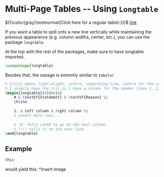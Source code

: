 # Multi-Page Tables -- Using `Longtable`
${{\color{gray}\textnormal{Click here for a regular table\:}}}$ _[link](tables.md)_

If you want a table to spill onto a new line vertically while maintaining the previous appearance (e.g. column widths, center, etc.), you can use the package `longtable`.


At the top with the rest of the packages, make sure to have longtable imported.
```latex
\usepackage{longtable}
```

Besides that, the useage is extremly similar to `tabular`

<!-- <table border="0">
 <tr>
    <td><b style="font-size:25px">Tabular</b></td>
    <td><b style="font-size:25px">Longtable</b></td>
 </tr>

 <tr>
    <td>
    something
    </td>
    <td>
    something2
    </td>
 </tr>
</table> -->




```latex
% {rc|c} means right-alight, centre, separating line, centre for the columns
% I usually have the rc|c so I have a column for the number lines 1, 2, 3...
\begin{longtable}[c]{rc|c}
    # & \textbf{Statement} & \textbf{Reason} \\
    \hline
    
    1. & left column & right column \\
    % insert more rows...
    
    % "&" tells LaTeX to go to the next column 
    % "\\" tells it to the next line
\end{longtable}
```







## Example

```latex
this

```
would yield this:
*insert image
